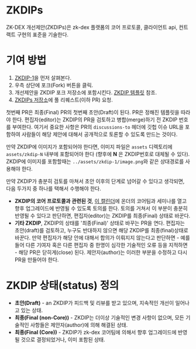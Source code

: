 # ZKDIPs
ZK-DEX 개선제안(ZKDIPs)은 zk-dex 플랫폼의 코어 프로토콜, 클라이언트 api, 컨트랙트 구현의 표준을 기술한다.

# 기여 방법

 1. [ZKDIP-1](ZKDIPs/zkdip-1.md)을 먼저 살펴본다.
 2. 우측 상단에 포크(Fork) 버튼을 클릭.
 3. 개선제안을 ZKDIP 포크 저장소에 포함시킨다. [ZKDIP 템플릿](../zkdip-template.md) 참조.
 4. [ZKDIPs 저장소](https://github.com/Onther-Tech/ZKDIPs)에 풀 리퀘스트(이하 PR) 요청.

첫번째 PR은 최종(Final) PR의 첫번째 초안(Draft)이 된다. PR은 정해진 템플릿을 따라야 한다. 편집자(editor)는 ZKDIP의 PR을 검토하고 병합(merge)하기 전 ZKDIP 번호를 부여한다. 여기서 중요한 사항은 PR의 `discussions-to` 헤더에 깃헙 이슈 URL을 포함하여 사람들이 해당 제안에 대해서 공개적으로 토론할 수 있도록 만드는 것이다.

만약 ZKDIP에 이미지가 포함되어야 한다면, 이미지 파일은 `assets` 디렉토리에 `assets/zkdip-N` 내부에 포함되어야 한다 (향후에 **N** 은 ZKDIP번호로 대체될 수 있다). ZKDIP에 이미지를 포함할때는 `../assets/zkdip-1/image.png`와 같은 상대경로를 사용해야 한다.

만약 ZKDIP가 충분히 검토를 마쳐서 초안 이후의 단계로 넘어갈 수 있다고 생각되면, 다음 두가지 중 하나를 택해서 수행해야 한다.

 - **ZKDIP의 코어 프로토콜과 관련된 것**, [이 캘린더](https://calendar.google.com/calendar/embed?src=onther.io_r5sqccaoqrrjfio3nli8bpbk34%40group.calendar.google.com&ctz=Asia%2FSeoul)에 온더의 코어팀과 세미나를 열고 향후 업그레이드에 반영될 수 있도록 토의를 한다. 토의를 거쳐서 이 부분이 충분히 반영될 수 있다고 판단하면, 편집자(editor)는 ZKDIP를 최종(Final) 상태로 바꾼다.
 - **기타 ZKDIP**, ZKDIP의 상태를 '최종(Final)' 상태로 바꾸는 PR을 연다. 편집자는 초안(draft)를 검토하고, 누구도 반대하지 않으면 해당 ZKDIP를 최종(final)상태로 바꾼다. 만약 편집자가 해당 안에 대해서 합의가 이뤄지지 않는다고 판단하면 - 예를들어 다른 기여자 혹은 다른 편집자 중 한명이 심각한 기술적인 오류 등을 지적하면 - 해당 PR은 닫히게(close) 된다. 제안자(author)는 이러한 부분을 수정하고 다시 PR을 만들어야 한다.

# ZKDIP 상태(status) 정의

* **초안(Draft)** - an ZKDIP가 피드백 및 리뷰를 받고 있으며, 지속적인 개선이 일어나고 있는 상태.
* **최종(Final (non-Core))** - ZKDIP는 더이상 기술적인 변경 사항이 없으며, 모든 기술적인 사항들은 제안자(author)에 의해 해결된 상태.
* **최종(Final (Core))** - ZKDIP가 zk-dex 코어팀에 의해서 향후 업그레이드에 반영될 것으로 결정되었거나, 이미 포함된 상태.
